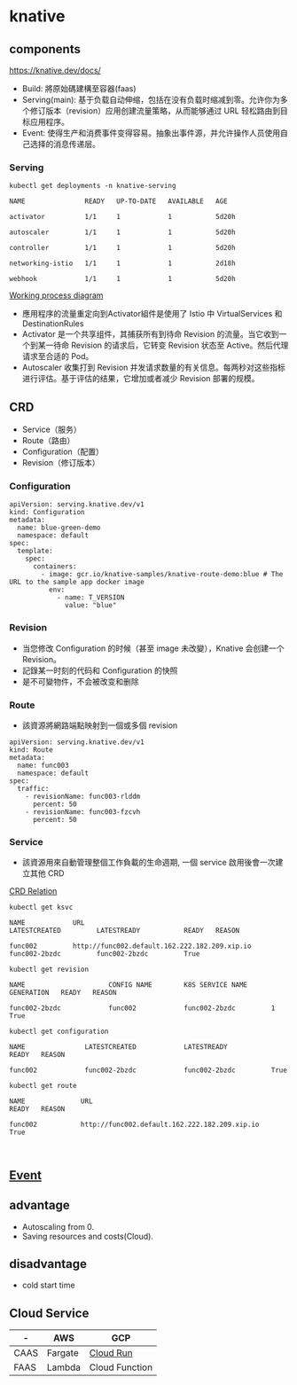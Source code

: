 # knative

## components
https://knative.dev/docs/

* Build: 將原始碼建構至容器(faas)
* Serving(main): 基于负载自动伸缩，包括在没有负载时缩减到零。允许你为多个修订版本（revision）应用创建流量策略，从而能够通过 URL 轻松路由到目标应用程序。
* Event: 使得生产和消费事件变得容易。抽象出事件源，并允许操作人员使用自己选择的消息传递层。



### Serving
```
kubectl get deployments -n knative-serving

NAME               READY   UP-TO-DATE   AVAILABLE   AGE

activator          1/1     1            1           5d20h

autoscaler         1/1     1            1           5d20h

controller         1/1     1            1           5d20h

networking-istio   1/1     1            1           2d18h

webhook            1/1     1            1           5d20h
```

[Working process diagram](https://lh3.googleusercontent.com/k-8ujY6YnFamGKwzt7chkek4so67uH2pK6KXQV311fv-g7kLXOjISQS1TvekJyqRBfPh84QTt1o_J7Pqs_JnHoUT29-TiBcQt5LtsTmFA-uViT2E=w1280)

* 應用程序的流量重定向到Activator組件是使用了 Istio 中 VirtualServices 和 DestinationRules 
* Activator 是一个共享组件，其捕获所有到待命 Revision 的流量。当它收到一个到某一待命 Revision 的请求后，它转变 Revision 状态至 Active。然后代理请求至合适的 Pod。
* Autoscaler 收集打到 Revision 并发请求数量的有关信息。每两秒对这些指标进行评估。基于评估的结果，它增加或者减少 Revision 部署的规模。

## CRD
* Service（服务）
* Route（路由）
* Configuration（配置）
* Revision（修订版本）

### Configuration
```
apiVersion: serving.knative.dev/v1
kind: Configuration
metadata:
  name: blue-green-demo
  namespace: default
spec:
  template:
    spec:
      containers:
        - image: gcr.io/knative-samples/knative-route-demo:blue # The URL to the sample app docker image
          env:
            - name: T_VERSION
              value: "blue"

```

### Revision
 * 当您修改 Configuration 的时候（甚至 image 未改變），Knative 会创建一个 Revision。
 * 記錄某一时刻的代码和 Configuration 的快照
 * 是不可變物件，不会被改变和删除


### Route
* 該資源將網路端點映射到一個或多個 revision
```
apiVersion: serving.knative.dev/v1
kind: Route
metadata:
  name: func003
  namespace: default
spec:
  traffic:
    - revisionName: func003-rlddm
      percent: 50
    - revisionName: func003-fzcvh
      percent: 50
```

### Service
* 該資源用來自動管理整個工作負載的生命週期, 一個 service 啟用後會一次建立其他 CRD

[CRD Relation](https://lh5.googleusercontent.com/xyj8XYaAM-tj16RX66oNPVnzPIO2Xm8cJbgue6EpZNzRXVzLsjFXBaePvIR_RfcoJyFuizLR5gcKfcH9k217R2AQyreWBXFC8VU7uo9LOgwxVp65=w1280)


```
kubectl get ksvc

NAME            URL                                                   LATESTCREATED         LATESTREADY           READY   REASON

func002         http://func002.default.162.222.182.209.xip.io         func002-2bzdc         func002-2bzdc         True    

kubectl get revision

NAME                     CONFIG NAME        K8S SERVICE NAME      GENERATION   READY   REASON

func002-2bzdc            func002            func002-2bzdc         1            True    

kubectl get configuration

NAME               LATESTCREATED            LATESTREADY           READY   REASON

func002            func002-2bzdc            func002-2bzdc         True   

kubectl get route

NAME              URL                                                     READY   REASON

func002           http://func002.default.162.222.182.209.xip.io           True   

 
```

## [Event](https://lh5.googleusercontent.com/mASinbXtseQ5GFHt9mS9tKas9q8YPeGduR3FMeOTZfnwpanAsSNMzGxlLnGdkwcPrdR_xg=w1280)


## advantage
* Autoscaling from 0.
* Saving resources and costs(Cloud).

## disadvantage
* cold start time


## Cloud Service

|-|AWS|GCP|
|---|---|---|
|CAAS|Fargate|[Cloud Run](https://cloud.google.com/run/?--&gclid=Cj0KCQjwxIOXBhCrARIsAL1QFCZhEeTGAhVhaw0Th6hosSZKHXc5bQeB3xvEJy4YaVl44n5SypUzx9waAvp8EALw_wcB&gclsrc=aw.ds)|
|FAAS|Lambda|Cloud Function|



